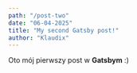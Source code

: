 ```yaml
---
path: "/post-two"
date: "06-04-2025"
title: "My second Gatsby post!"
author: "Klaudix"
---
```


Oto mój pierwszy post w **Gatsbym** :)

